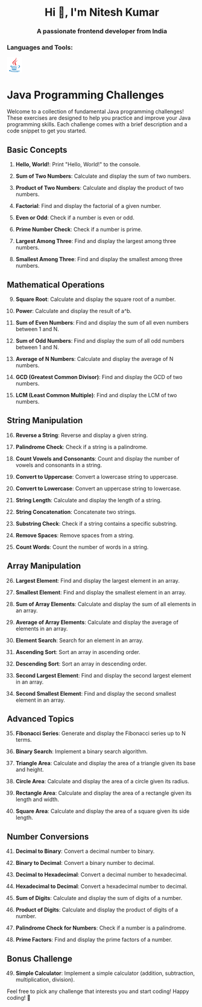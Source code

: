 <h1 align="center">Hi 👋, I'm Nitesh Kumar</h1>
<h3 align="center">A passionate frontend developer from India</h3>

<h3 align="left">Languages and Tools:</h3>
<p align="left"> <a href="https://www.java.com" target="_blank" rel="noreferrer"> <img src="https://raw.githubusercontent.com/devicons/devicon/master/icons/java/java-original.svg" alt="java" width="40" height="40"/> </a> </p>

# Java Programming Challenges

Welcome to a collection of fundamental Java programming challenges! These exercises are designed to help you practice and improve your Java programming skills. Each challenge comes with a brief description and a code snippet to get you started.

## Basic Concepts

1. **Hello, World!**: Print "Hello, World!" to the console.

2. **Sum of Two Numbers**: Calculate and display the sum of two numbers.

3. **Product of Two Numbers**: Calculate and display the product of two numbers.

4. **Factorial**: Find and display the factorial of a given number.

5. **Even or Odd**: Check if a number is even or odd.

6. **Prime Number Check**: Check if a number is prime.

7. **Largest Among Three**: Find and display the largest among three numbers.

8. **Smallest Among Three**: Find and display the smallest among three numbers.

## Mathematical Operations

9. **Square Root**: Calculate and display the square root of a number.

10. **Power**: Calculate and display the result of a^b.

11. **Sum of Even Numbers**: Find and display the sum of all even numbers between 1 and N.

12. **Sum of Odd Numbers**: Find and display the sum of all odd numbers between 1 and N.

13. **Average of N Numbers**: Calculate and display the average of N numbers.

14. **GCD (Greatest Common Divisor)**: Find and display the GCD of two numbers.

15. **LCM (Least Common Multiple)**: Find and display the LCM of two numbers.

## String Manipulation

16. **Reverse a String**: Reverse and display a given string.

17. **Palindrome Check**: Check if a string is a palindrome.

18. **Count Vowels and Consonants**: Count and display the number of vowels and consonants in a string.

19. **Convert to Uppercase**: Convert a lowercase string to uppercase.

20. **Convert to Lowercase**: Convert an uppercase string to lowercase.

21. **String Length**: Calculate and display the length of a string.

22. **String Concatenation**: Concatenate two strings.

23. **Substring Check**: Check if a string contains a specific substring.

24. **Remove Spaces**: Remove spaces from a string.

25. **Count Words**: Count the number of words in a string.

## Array Manipulation

26. **Largest Element**: Find and display the largest element in an array.

27. **Smallest Element**: Find and display the smallest element in an array.

28. **Sum of Array Elements**: Calculate and display the sum of all elements in an array.

29. **Average of Array Elements**: Calculate and display the average of elements in an array.

30. **Element Search**: Search for an element in an array.

31. **Ascending Sort**: Sort an array in ascending order.

32. **Descending Sort**: Sort an array in descending order.

33. **Second Largest Element**: Find and display the second largest element in an array.

34. **Second Smallest Element**: Find and display the second smallest element in an array.

## Advanced Topics

35. **Fibonacci Series**: Generate and display the Fibonacci series up to N terms.

36. **Binary Search**: Implement a binary search algorithm.

37. **Triangle Area**: Calculate and display the area of a triangle given its base and height.

38. **Circle Area**: Calculate and display the area of a circle given its radius.

39. **Rectangle Area**: Calculate and display the area of a rectangle given its length and width.

40. **Square Area**: Calculate and display the area of a square given its side length.

## Number Conversions

41. **Decimal to Binary**: Convert a decimal number to binary.

42. **Binary to Decimal**: Convert a binary number to decimal.

43. **Decimal to Hexadecimal**: Convert a decimal number to hexadecimal.

44. **Hexadecimal to Decimal**: Convert a hexadecimal number to decimal.

45. **Sum of Digits**: Calculate and display the sum of digits of a number.

46. **Product of Digits**: Calculate and display the product of digits of a number.

47. **Palindrome Check for Numbers**: Check if a number is a palindrome.

48. **Prime Factors**: Find and display the prime factors of a number.

## Bonus Challenge

49. **Simple Calculator**: Implement a simple calculator (addition, subtraction, multiplication, division).

Feel free to pick any challenge that interests you and start coding! Happy coding! 🚀
